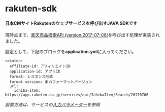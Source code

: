 # rakuten-sdk
#### 日本CMサイトRakutenのウェブサービスを呼び出すJAVA SDKです

現時点まで、[楽天商品検索API (version:2017-07-06)](https://webservice.rakuten.co.jp/api/ichibaitemsearch/)を呼び出す処理が実装されました。

設定として、下記のブロックを**application.yml**に入ってください。
```
rakuten: 
  affiliate-id: アフィリエイトID
  application-id: アプリID
  format: レスポンス形式
  format-version: 出力フォーマットバージョン
  url:
    ichiba-item: https://app.rakuten.co.jp/services/api/IchibaItem/Search/20170706 
```
*設置方法は、サービスの[入力パラメーター](https://webservice.rakuten.co.jp/api/ichibaitemsearch/#inputParameter)を参照*
